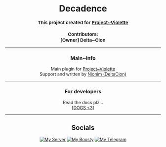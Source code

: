 <H1 align="center">Decadence</H1>

<p align="center" style="font-size: 15px">
    <b>
    This project created for <a href="https://discord.gg/MEBkvJbe4P">Project~Violette</a>
        <br>
        <br>
        Contributors:
        <br>
        [Owner] Delta~Cion
    </b>
</p>

---
<H3 align="center">Main~Info</H3>

<p align="center">
    Main plugin for
    <a href="https://discord.gg/MEBkvJbe4P">Project~Violette</a>
    <br>
	Support and written by <a href="https://github.com/Nionim">Nionim (DeltaCion)</a>
</p>

---
<H3 align="center">For developers</H3>

<p align="center">
    Read the docs plz...
	<br>
	[<a href="./docs/raws/WhatIsIt.md">DOGS <3</a>]
</p>

---
<H2 align="center">Socials</H2>

<p align="center">
  <a href="https://discord.gg/MEBkvJbe4P" target="_blank">
    <img alt="My Server" src="https://img.shields.io/badge/My_Server-white?style=for-the-badge&logo=discord&logoColor=white&logoSize=64&label=%20&labelColor=5c32a8&color=242323&link=https%3A%2F%2Fdiscord.gg%2FMEBkvJbe4P"></a>
  <a href="https://boosty.to/nionim" target="_blank">
    <img alt="My Boosty" src="https://img.shields.io/badge/My_Boosty-white?style=for-the-badge&logo=boosty&logoColor=white&logoSize=64&label=%20&labelColor=ed7315&color=242323&link=https%3A%2F%2Fboosty.to%2Fnionim"></a>
  <a href="https://t.me/projectviolette" target="_blank">
    <img alt="My Telegram" src="https://img.shields.io/badge/My_Telegram-white?style=for-the-badge&logo=telegram&logoColor=white&logoSize=64&label=%20&labelColor=00aeff&color=242323&link=https%3A%2F%2Ft.me%2Fprojectviolette"></a>
</p>
